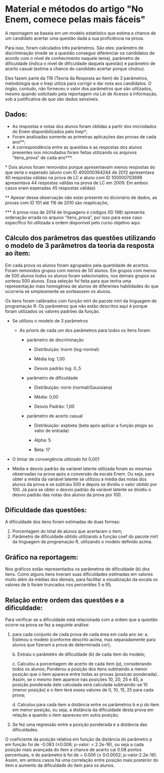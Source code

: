 # Material e métodos do artigo "No Enem, comece pelas mais fáceis"

A reportagem se baseia em um modelo estatístico que estima a chance de um candidato acertar uma questão dada a sua proficiência na prova. 

Para isso, foram calculados três parâmetros. São eles: parâmetro de discriminação (mede se a questão consegue diferenciar os candidatos de acordo com o nível de conhecimento naquele tema), parâmetro de dificuldade (indica o nível de dificuldade daquela questão) e parâmetro de acerto casual (estima a chance do candidato acertar porque chutou). 

Eles fazem parte da TRI (Teoria da Resposta ao Item) de 3 parâmetros, metodologia que o Inep utiliza para corrigir e dar nota aos candidatos. O órgão, contudo, não forneceu o valor dos parâmetros que são utilizados, mesmo quando solicitado pela reportagem via Lei de Acesso à Informação, sob a justificativa de que são dados sensíveis.

## Dados:

* As respostas e notas dos alunos foram obtidas a partir dos microdados do Enem disponibilizados pelo Inep\*; 
* Foram analisadas somente as primeiras aplicações das provas de cada ano\*\*;
* A correspondência entre as questões e as respostas dos alunos  presentes nos microdados foram feitas utilizando os arquivos  “itens_prova” de cada ano\*\*\*.

\* Dois alunos foram removidos porque apresentavam menos respostas do que seria o esperado (aluno com ID 400000364244 de 2012 apresentava 40 respostas válidas na prova de LC e aluno com ID 100000703699 apresentava 44 respostas válidas na prova de LC em 2009. Em ambos casos eram esperadas 45 respostas válidas)

\*\* Apesar dessa observação não estar presente no dicionário de dados, as provas com ID 101 até 116 de 2010 são reaplicaçõe;.

\*\*\* A prova rosa de 2014 de linguagens e códigos (ID 198) apresenta ordenação errada no arquivo “itens_prova”, por isso para esse caso específico foi utilizada a ordem disponível pelo curso objetivo aqui.

## Cálculo dos parâmetros das questões utilizando o modelo de 3 parâmetros da teoria da resposta ao ítem:

Em cada prova os alunos foram agrupados pela quantidade de acertos. Foram removidos grupos com menos de 50 alunos. Em grupos com menos de 500 alunos todos os alunos foram selecionados, nos demais grupos se sorteou 500 alunos. Essa seleção foi feita para que tenha uma representação mais homogênea de alunos de diferentes habilidades do que ocorreria se simplesmente se sorteassem os alunos.

Os itens foram calibrados com função mirt do pacote mirt da linguagem de programação R. Os parâmetros que não estão descritos aqui é porque foram utilizados os valores padrões da função.

* Se utilizou o modelo de 3 parâmetros

    * As prioris de cada um dos parâmetros para todos os ítens foram:

        * parâmetro de discriminação

            * Distribuição: lnorm (log-normal)

            * Média log: 1,00

            * Desvio padrão log: 0.,5

        * parâmetro de dificuldade

            * Distribuição: norm (normal/Gaussiana)

            * Média: 0,00

            * Desvio Padrão: 1,00

        * parâmetro de acerto casual

            * Distribuição: expbeta (beta após aplicar a função plogis ao valor de entrada)

            * Alpha: 5

            * Beta: 17

* O limiar de convergência utilizado foi 0,001

* Média e desvio padrão da variável latente utilizada foram as mesmas observadas na prova após a conversão da escala Enem. Ou seja, para obter a média da variável latente se utilizou a média das notas dos alunos da prova e se subtraiu 500 e depois se dividiu o valor obtido por 100. Já para se obter o desvio padrão da variável latente se dividiu o desvio padrão das notas dos alunos da prova por 100.

## Dificuldade das questões:

A dificuldade dos itens foram estimadas de duas formas:

1. Porcentagem do total de alunos que acertaram o item;
2. Parâmetro de dificuldade obtido utilizando a função coef do pacote mirt da linguagem de programação R, utilizando o modelo definido acima.

## Gráfico na reportagem:

Nos gráficos estão representados os parâmetros de dificuldade (b) dos itens. Como alguns itens tiveram suas dificuldades estimadas em valores muito além da médias dos demais, para facilitar a visualização da escala os valores de b foram truncados nos percentiles 5 e 95.

## Relação entre ordem das questões e a dificuldade:

Para verificar se a dificuldade está relacionada com a ordem que a questão ocorre na prova se fez a seguinte análise:

1. para cada conjunto de cada prova de cada área em cada ano se:
    a. Estimou o modelo (conforme descrito acima, mas separadamente para alunos que fizeram a prova de determinada cor);
    
    b. Extraiu o parâmetro de dificuldade (b) de cada item do modelo;
    
    c. Calculou a porcentagem de acerto de cada item (p), considerando todos os alunos;
Ponderou a posição dos itens subtraindo a menor posição que o item aparece entre todas as provas (posicao ponderada).. Assim, se o mesmo item aparece nas posições 10, 20, 25 e 45, a posição ponderada dele calculada será calculada subtraindo-se 10 (menor posição) e o ítem terá esses valores de 0, 10, 15, 25 para cada prova;

    d. Calculou para cada item a distância entre os parâmetros b e p  do item em menor posição, ou seja, a distância da dificuldade desta prova em relação a quando o item apareceu em outra posição; 
    
2. Se fez uma regressão entre a posição ponderada e a distância das dificuldades. 

O coeficiente da posição relativa em função da distância do parâmetro p em função foi de -0.083 (±0.006; p-valor: < 2.2e-16), ou seja a cada posição mais avançada do item a chance de acerto cai 0.08 pontos percentuais, e do parâmetro b foi de + 0.006 (± 0.0.0002; p-valor:2.2e-16). Assim, em ambos casos há uma correlação entre posição mais posterior do item e aumento da dificuldade do item para os alunos.







